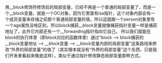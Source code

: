 

用__block修饰符修饰后的局部变量，已经不再是一个普通的局部变量了，而是一个__block变量。就是一个OC对象，因为它里面有isa指针，这个对象内部会有一个成员变量来存储之前那个普通局部变量的值，所以这就跟一个person对象里有一个age属性没啥区别，所以block捕获__block变量就像捕获指针变量一样是捕获地址了，此外它内部还有一个__forwarding指针指向它自己。 所以我们就能在block的执行体里（即block对应的函数体里）通过“block --> block捕获的__block变量地址 --> __block变量 --> __block变量内部的局部变量”这条路线来修改“外界的局部变量”的值了（其实根本就没有“外界的局部变量”这个东西，只是我们开发者看起来像是这样），类似于通过指针修改静态局部变量那种方式。
